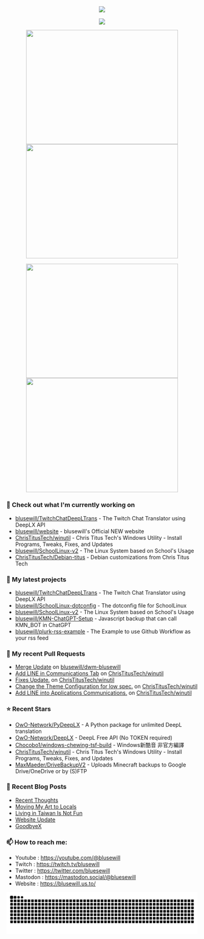 <p align="center"><a href="https://github.com/anuraghazra/github-readme-stats">
  <img align="center" src="https://github-readme-stats.vercel.app/api?username=blusewill&show_icons=true&theme=tokyonight" />
</a></p>

<p align="center"><a href="https://github.com/denvercoder1/github-readme-streak-stats">
  <img align="center" src="https://streak-stats.demolab.com?user=blusewill&theme=tokyonight&date_format=%5BY.%5Dn.j&exclude_days=Sun%2CSat&hide_total_contributions=true" />
</a></p>

<p align="center"><a href="https://wakatime.com/@blusewill">
  <img align="center" width="400" height="300" src="https://wakatime.com/share/@blusewill/b122a078-b2f5-4932-835e-be27afd2152c.svg" />
</a>
<a href="https://wakatime.com/@blusewill">
  <img align="center" width="400" height="300" src="https://wakatime.com/share/@blusewill/21eed0f8-5e94-4db7-8fb1-70156652951f.svg" />
</a></p>

<p align="center"><a href="https://wakatime.com/@blusewill">
  <img align="center" width="400" height="300" src="https://wakatime.com/share/@blusewill/5da381f9-beea-4a84-b39e-09c70ad06d0e.svg" />
</a>
<a href="https://wakatime.com/@christitustech">
  <img align="center" width="400" height="300" src="https://wakatime.com/share/@blusewill/a907241a-ca0d-4fa5-bdf8-32b5a8059330.svg" />
</a></p>

### 👷 Check out what I'm currently working on

- [blusewill/TwitchChatDeepLTrans](https://github.com/blusewill/TwitchChatDeepLTrans) - The Twitch Chat Translator using DeepLX API
- [blusewill/website](https://github.com/blusewill/website) - blusewill&#39;s Official NEW website
- [ChrisTitusTech/winutil](https://github.com/ChrisTitusTech/winutil) - Chris Titus Tech&#39;s Windows Utility - Install Programs, Tweaks, Fixes, and Updates
- [blusewill/SchoolLinux-v2](https://github.com/blusewill/SchoolLinux-v2) - The Linux System based on School&#39;s Usage
- [ChrisTitusTech/Debian-titus](https://github.com/ChrisTitusTech/Debian-titus) - Debian customizations from Chris Titus Tech
### 🌱 My latest projects

- [blusewill/TwitchChatDeepLTrans](https://github.com/blusewill/TwitchChatDeepLTrans) - The Twitch Chat Translator using DeepLX API
- [blusewill/SchoolLinux-dotconfig](https://github.com/blusewill/SchoolLinux-dotconfig) - The dotconfig file for SchoolLinux
- [blusewill/SchoolLinux-v2](https://github.com/blusewill/SchoolLinux-v2) - The Linux System based on School&#39;s Usage
- [blusewill/KMN-ChatGPT-Setup](https://github.com/blusewill/KMN-ChatGPT-Setup) - Javascript backup that can call KMN_BOT in ChatGPT
- [blusewill/plurk-rss-example](https://github.com/blusewill/plurk-rss-example) - The Example to use Github Workflow as your rss feed
### 🔨 My recent Pull Requests

- [Merge Update](https://github.com/blusewill/dwm-blusewill/pull/1) on [blusewill/dwm-blusewill](https://github.com/blusewill/dwm-blusewill)
- [Add LINE in Communications Tab](https://github.com/ChrisTitusTech/winutil/pull/1765) on [ChrisTitusTech/winutil](https://github.com/ChrisTitusTech/winutil)
- [Fixes Update.](https://github.com/ChrisTitusTech/winutil/pull/1730) on [ChrisTitusTech/winutil](https://github.com/ChrisTitusTech/winutil)
- [Change the Theme Configuration for low spec.](https://github.com/ChrisTitusTech/winutil/pull/1643) on [ChrisTitusTech/winutil](https://github.com/ChrisTitusTech/winutil)
- [Add LINE into Applications Communications.](https://github.com/ChrisTitusTech/winutil/pull/1633) on [ChrisTitusTech/winutil](https://github.com/ChrisTitusTech/winutil)
### ⭐ Recent Stars

- [OwO-Network/PyDeepLX](https://github.com/OwO-Network/PyDeepLX) - A Python package for unlimited DeepL translation
- [OwO-Network/DeepLX](https://github.com/OwO-Network/DeepLX) - DeepL Free API (No TOKEN required)
- [Chocobo1/windows-chewing-tsf-build](https://github.com/Chocobo1/windows-chewing-tsf-build) - Windows新酷音 非官方編譯
- [ChrisTitusTech/winutil](https://github.com/ChrisTitusTech/winutil) - Chris Titus Tech&#39;s Windows Utility - Install Programs, Tweaks, Fixes, and Updates
- [MaxMaeder/DriveBackupV2](https://github.com/MaxMaeder/DriveBackupV2) - Uploads Minecraft backups to Google Drive/OneDrive or by (S)FTP
### 📰 Recent Blog Posts

- [Recent Thoughts](https://blusewill.us.to/recent-thoughts/)
- [Moving My Art to Locals](https://blusewill.us.to/moving-my-art-to-locals/)
- [Living in Taiwan Is Not Fun](https://blusewill.us.to/living-in-taiwan-is-not-fun/)
- [Website Update](https://blusewill.us.to/website-update/)
- [GoodbyeX](https://blusewill.us.to/goodbyex/)
### 📫 How to reach me:
  - Youtube   : <https://youtube.com/@blusewill>
  - Twitch    : <https://twitch.tv/blusewill>
  - Twitter   : <https://twitter.com/bluesewill>
  - Mastodon  : <https://mastodon.social/@bluesewill>
  - Website   : <https://blusewill.us.to/>

<p align="center"><a href="https://github.com/Platane/snk">
  <img align="center" src="https://raw.githubusercontent.com/blusewill/blusewill/output/github-contribution-grid-snake-dark.svg" />
</a></p>

